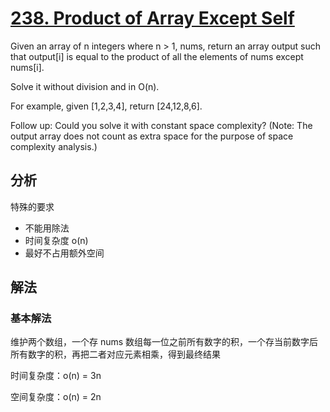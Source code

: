 [238. Product of Array Except Self](https://leetcode.com/problems/product-of-array-except-self/description/)
=
Given an array of n integers where n > 1, nums, return an array output such that output[i] is equal to the product of all the elements of nums except nums[i].

Solve it without division and in O(n).

For example, given [1,2,3,4], return [24,12,8,6].

Follow up:
Could you solve it with constant space complexity? (Note: The output array does not count as extra space for the purpose of space complexity analysis.)

分析
-
特殊的要求
- 不能用除法
- 时间复杂度 o(n)
- 最好不占用额外空间

解法
-
### 基本解法
维护两个数组，一个存 nums 数组每一位之前所有数字的积，一个存当前数字后所有数字的积，再把二者对应元素相乘，得到最终结果

时间复杂度：o(n) = 3n

空间复杂度：o(n) = 2n


